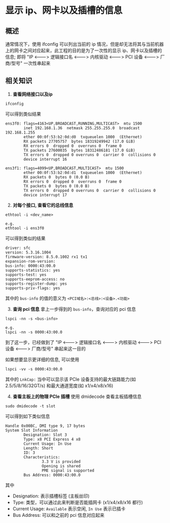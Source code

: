 # 显示 ip、网卡以及插槽的信息

## 概述
通常情况下，使用 ifconfig 可以列出当前的 ip 情况，但是却无法将其与当前机器上的网卡之间对应起来，此工程的目的是为了一次性的显示 ip、网卡以及插槽的信息; 即将 "IP <---> 逻辑接口名 <---> 内核驱动 <---> PCI 设备 <---> 厂商/型号" 一次性串起来

## 相关知识

1. **查看网络接口以及ip**
```
ifconfig
```

可以得到类似结果
```
ens3f0: flags=4163<UP,BROADCAST,RUNNING,MULTICAST>  mtu 1500
        inet 192.168.1.36  netmask 255.255.255.0  broadcast 192.168.1.255
        ether 00:0f:53:b2:0d:d0  txqueuelen 1000  (Ethernet)
        RX packets 27705757  bytes 18319249942 (17.0 GiB)
        RX errors 0  dropped 0  overruns 0  frame 0
        TX packets 27600035  bytes 18312486181 (17.0 GiB)
        TX errors 0  dropped 0 overruns 0  carrier 0  collisions 0
        device interrupt 16  

ens3f1: flags=4099<UP,BROADCAST,MULTICAST>  mtu 1500
        ether 00:0f:53:b2:0d:d1  txqueuelen 1000  (Ethernet)
        RX packets 0  bytes 0 (0.0 B)
        RX errors 0  dropped 0  overruns 0  frame 0
        TX packets 0  bytes 0 (0.0 B)
        TX errors 0  dropped 0 overruns 0  carrier 0  collisions 0
        device interrupt 17
```

2. **对每个接口, 查看它的总线信息**
```
ethtool -i <dev_name>

e.g.
ethtool -i ens3f0
```

可以得到类似的结果
```
driver: sfc
version: 5.3.16.1004
firmware-version: 8.5.0.1002 rx1 tx1
expansion-rom-version: 
bus-info: 0000:43:00.0
supports-statistics: yes
supports-test: yes
supports-eeprom-access: no
supports-register-dump: yes
supports-priv-flags: yes
```

其中的 `bus-info` 的值的意义为 `<PCI域名>:<总线>:<设备>.<功能>`

3. **查询 pci 信息**
拿上一步得到的 `bus-info`，查询对应的 pci 信息
```
lspci -nn -s <bus-info>

e.g.
lspci -nn -s 0000:43:00.0
```

到了这一步，已经做到了 "IP <---> 逻辑接口名 <---> 内核驱动 <---> PCI 设备 <---> 厂商/型号" 串起来这一目的  

如果想要显示更详细的信息, 可以使用
```
lspci -vv -s 0000:43:00.0
```
其中的 `LnkCap:` 当中可以显示该 PCIe 设备支持的最大链路能力(如 2.5/5/8/16/32GT/s) 和最大通道宽度(如 x1/x4/x8/x16)


4. **查看主板上的物理 PCIe 插槽**
使用 dmidecode 查看主板插槽信息
```
sudo dmidecode -t slot
```

可以得到如下类似信息
```
Handle 0x00BC, DMI type 9, 17 bytes
System Slot Information
        Designation: Slot 3
        Type: x8 PCI Express 4 x8
        Current Usage: In Use
        Length: Short
        ID: 3
        Characteristics:
                3.3 V is provided
                Opening is shared
                PME signal is supported
        Bus Address: 0000:43:00.0
```
其中
* Designation: 表示插槽标签 (主板丝印)
* Type: 类型，可以通过此来判断是否能插网卡 (x1/x4/x8/x16 都行)
* Current Usage: `Available` 表示空闲, `In Use` 表示已插卡
* Bus Address: 可以和之前的 pci 信息对应起来
